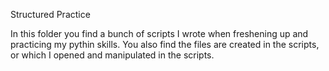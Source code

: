 Structured Practice

In this folder you find a bunch of scripts I wrote when freshening up and practicing my pythin skills.
You also find the files are created in the scripts, or which I opened and manipulated in the scripts.
